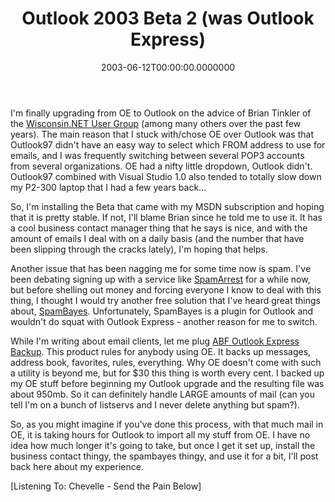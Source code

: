 ﻿---
title: Outlook 2003 Beta 2 (was Outlook Express)
date: "2003-06-12T00:00:00.0000000"
featuredImage: img/8569-featured.png
---

I'm finally upgrading from OE to Outlook on the advice of Brian Tinkler of the [Wisconsin.NET User Group](http://www.wi-ineta.org/DesktopDefault.aspx) (among many others over the past few years). The main reason that I stuck with/chose OE over Outlook was that Outlook97 didn't have an easy way to select which FROM address to use for emails, and I was frequently switching between several POP3 accounts from several organizations. OE had a nifty little dropdown, Outlook didn't. Outlook97 combined with Visual Studio 1.0 also tended to totally slow down my P2-300 laptop that I had a few years back...

So, I'm installing the Beta that came with my MSDN subscription and hoping that it is pretty stable. If not, I'll blame Brian since he told me to use it. It has a cool business contact manager thing that he says is nice, and with the amount of emails I deal with on a daily basis (and the number that have been slipping through the cracks lately), I'm hoping that helps.

Another issue that has been nagging me for some time now is spam. I've been debating signing up with a service like [SpamArrest](http://spamarrest.com) for a while now, but before shelling out money and forcing everyone I know to deal with this thing, I thought I would try another free solution that I've heard great things about, [SpamBayes](http://spambayes.sourceforge.net/applications.html). Unfortunately, SpamBayes is a plugin for Outlook and wouldn't do squat with Outlook Express - another reason for me to switch.

While I'm writing about email clients, let me plug [ABF Outlook Express Backup](http://www.abfsoftware.com). This product rules for anybody using OE. It backs up messages, address book, favorites, rules, everything. Why OE doesn't come with such a utility is beyond me, but for $30 this thing is worth every cent. I backed up my OE stuff before beginning my Outlook upgrade and the resulting file was about 950mb. So it can definitely handle LARGE amounts of mail (can you tell I'm on a bunch of listservs and I never delete anything but spam?).

So, as you might imagine if you've done this process, with that much mail in OE, it is taking hours for Outlook to import all my stuff from OE. I have no idea how much longer it's going to take, but once I get it set up, install the business contact thingy, the spambayes thingy, and use it for a bit, I'll post back here about my experience.

\[Listening To: Chevelle - Send the Pain Below\]

